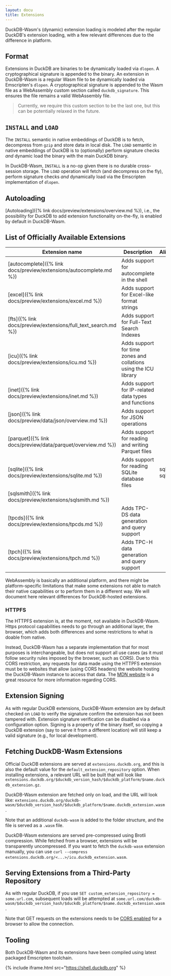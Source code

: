 ```yaml
---
layout: docu
title: Extensions
---
```


DuckDB-Wasm's (dynamic) extension loading is modeled after the regular DuckDB's extension loading, with a few relevant differences due to the difference in platform.

## Format

Extensions in DuckDB are binaries to be dynamically loaded via `dlopen`. A cryptographical signature is appended to the binary.
An extension in DuckDB-Wasm is a regular Wasm file to be dynamically loaded via Emscripten's `dlopen`. A cryptographical signature is appended to the Wasm file as a WebAssembly custom section called `duckdb_signature`.
This ensures the file remains a valid WebAssembly file.

> Currently, we require this custom section to be the last one, but this can be potentially relaxed in the future.

## `INSTALL` and `LOAD`

The `INSTALL` semantic in native embeddings of DuckDB is to fetch, decompress from `gzip` and store data in local disk.
The `LOAD` semantic in native embeddings of DuckDB is to (optionally) perform signature checks *and* dynamic load the binary with the main DuckDB binary.

In DuckDB-Wasm, `INSTALL` is a no-op given there is no durable cross-session storage. The `LOAD` operation will fetch (and decompress on the fly), perform signature checks *and* dynamically load via the Emscripten implementation of `dlopen`.

## Autoloading

[Autoloading]({% link docs/preview/extensions/overview.md %}), i.e., the possibility for DuckDB to add extension functionality on-the-fly, is enabled by default in DuckDB-Wasm.

## List of Officially Available Extensions

| Extension name | Description | Aliases |
|---|-----|--|
| [autocomplete]({% link docs/preview/extensions/autocomplete.md %}) | Adds support for autocomplete in the shell                       |                 |
| [excel]({% link docs/preview/extensions/excel.md %})               | Adds support for Excel-like format strings                       |                 |
| [fts]({% link docs/preview/extensions/full_text_search.md %})      | Adds support for Full-Text Search Indexes                        |                 |
| [icu]({% link docs/preview/extensions/icu.md %})                   | Adds support for time zones and collations using the ICU library |                 |
| [inet]({% link docs/preview/extensions/inet.md %})                 | Adds support for IP-related data types and functions             |                 |
| [json]({% link docs/preview/data/json/overview.md %})              | Adds support for JSON operations                                 |                 |
| [parquet]({% link docs/preview/data/parquet/overview.md %})        | Adds support for reading and writing Parquet files               |                 |
| [sqlite]({% link docs/preview/extensions/sqlite.md %})             | Adds support for reading SQLite database files                   | sqlite, sqlite3 |
| [sqlsmith]({% link docs/preview/extensions/sqlsmith.md %})         |                                                                  |                 |
| [tpcds]({% link docs/preview/extensions/tpcds.md %})               | Adds TPC-DS data generation and query support                    |                 |
| [tpch]({% link docs/preview/extensions/tpch.md %})                 | Adds TPC-H data generation and query support                     |                 |

WebAssembly is basically an additional platform, and there might be platform-specific limitations that make some extensions not able to match their native capabilities or to perform them in a different way. We will document here relevant differences for DuckDB-hosted extensions.

### HTTPFS

The HTTPFS extension is, at the moment, not available in DuckDB-Wasm. Https protocol capabilities needs to go through an additional layer, the browser, which adds both differences and some restrictions to what is doable from native.

Instead, DuckDB-Wasm has a separate implementation that for most purposes is interchangeable, but does not support all use cases (as it must follow security rules imposed by the browser, such as CORS).
Due to this CORS restriction, any requests for data made using the HTTPFS extension must be to websites that allow (using CORS headers) the website hosting the DuckDB-Wasm instance to access that data.
The [MDN website](https://developer.mozilla.org/en-US/docs/Web/HTTP/CORS) is a great resource for more information regarding CORS.

## Extension Signing

As with regular DuckDB extensions, DuckDB-Wasm extension are by default checked on `LOAD` to verify the signature confirm the extension has not been tampered with.
Extension signature verification can be disabled via a configuration option.
Signing is a property of the binary itself, so copying a DuckDB extension (say to serve it from a different location) will still keep a valid signature (e.g., for local development).

## Fetching DuckDB-Wasm Extensions

Official DuckDB extensions are served at `extensions.duckdb.org`, and this is also the default value for the `default_extension_repository` option.
When installing extensions, a relevant URL will be built that will look like `extensions.duckdb.org/$duckdb_version_hash/$duckdb_platform/$name.duckdb_extension.gz`.

DuckDB-Wasm extension are fetched only on load, and the URL will look like: `extensions.duckdb.org/duckdb-wasm/$duckdb_version_hash/$duckdb_platform/$name.duckdb_extension.wasm`.

Note that an additional `duckdb-wasm` is added to the folder structure, and the file is served as a `.wasm` file.

DuckDB-Wasm extensions are served pre-compressed using Brotli compression. While fetched from a browser, extensions will be transparently uncompressed. If you want to fetch the `duckdb-wasm` extension manually, you can use `curl --compress extensions.duckdb.org/<...>/icu.duckdb_extension.wasm`.

## Serving Extensions from a Third-Party Repository

As with regular DuckDB, if you use `SET custom_extension_repository = some.url.com`, subsequent loads will be attempted at `some.url.com/duckdb-wasm/$duckdb_version_hash/$duckdb_platform/$name.duckdb_extension.wasm`.

Note that GET requests on the extensions needs to be [CORS enabled](https://www.w3.org/wiki/CORS_Enabled) for a browser to allow the connection.

## Tooling

Both DuckDB-Wasm and its extensions have been compiled using latest packaged Emscripten toolchain.

<!-- markdownlint-disable-next-line -->
{% include iframe.html src="https://shell.duckdb.org" %}